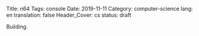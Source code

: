Title: n64
Tags: console
Date: 2019-11-11
Category: computer-science
lang: en
translation: false
Header_Cover: cs
status: draft

Building.